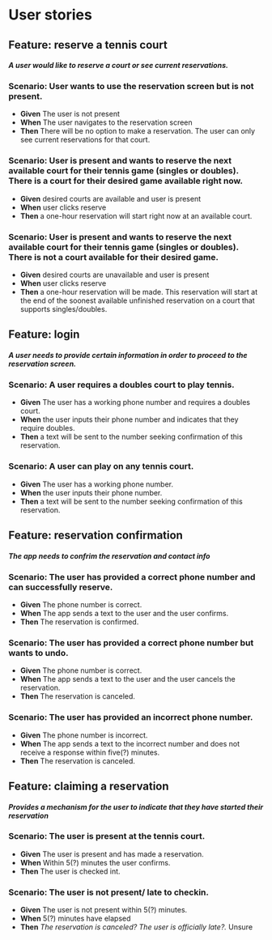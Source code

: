 # User stories

## Feature: reserve a tennis court

#### _A user would like to reserve a court or see current reservations._

### Scenario: User wants to use the reservation screen but is not present.

- **Given** The user is not present
- **When** The user navigates to the reservation screen
- **Then** There will be no option to make a reservation. The user can only see current reservations for that court.


### Scenario: User is present and wants to reserve the next available court for their tennis game (singles or doubles). There is a court for their desired game available right now.

- **Given** desired courts are available and user is present
- **When** user clicks reserve
- **Then** a one-hour reservation will start right now at an available court.

### Scenario: User is present and wants to reserve the next available court for their tennis game (singles or doubles). There is not a court available for their desired game.

- **Given** desired courts are unavailable and user is present
- **When** user clicks reserve
- **Then** a one-hour reservation will be made. This reservation will start at the end of the soonest available unfinished reservation on a court that supports singles/doubles.

## Feature: login

#### _A user needs to provide certain information in order to proceed to the reservation screen._

### Scenario: A user requires a doubles court to play tennis.

- **Given** The user has a working phone number and requires a doubles court.
- **When** the user inputs their phone number and indicates that they require doubles.
- **Then** a text will be sent to the number seeking confirmation of this reservation.

### Scenario: A user can play on any tennis court.

- **Given** The user has a working phone number.
- **When** the user inputs their phone number.
- **Then** a text will be sent to the number seeking confirmation of this reservation.

## Feature: reservation confirmation

#### _The app needs to confrim the reservation and contact info_

### Scenario: The user has provided a correct phone number and can successfully reserve.

- **Given** The phone number is correct.
- **When** The app sends a text to the user and the user confirms.
- **Then** The reservation is confirmed.

### Scenario: The user has provided a correct phone number but wants to undo.

- **Given** The phone number is correct.
- **When** The app sends a text to the user and the user cancels the reservation.
- **Then** The reservation is canceled.

### Scenario: The user has provided an incorrect phone number.

- **Given** The phone number is incorrect.
- **When** The app sends a text to the incorrect number and does not receive a response within five(?) minutes.
- **Then** The reservation is canceled.

## Feature: claiming a reservation

#### _Provides a mechanism for the user to indicate that they have started their reservation_

### Scenario: The user is present at the tennis court.

- **Given** The user is present and has made a reservation.
- **When** Within 5(?) minutes the user confirms.
- **Then** The user is checked int.

### Scenario: The user is not present/ late to checkin.

- **Given** The user is not present within 5(?) minutes.
- **When** 5(?) minutes have elapsed
- **Then** *The reservation is canceled? The user is officially late?.* Unsure

